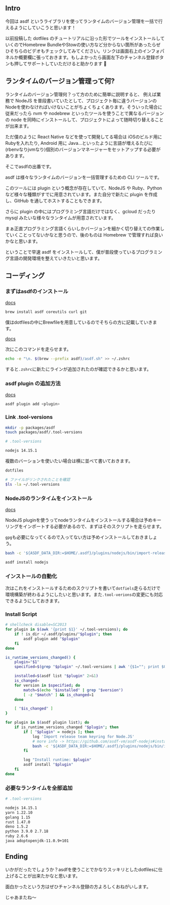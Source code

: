 ## Intro

今回は asdf というライブラリを使ってランタイムのバージョン管理を一括で行えるようにしていこうと思います！

以前投稿した dotfiles のチュートリアルに沿った形でツールをインストールしていくのでHomebrew BundleやStowの使い方など分からない箇所があったらぜひそちらのビデオもチェックしてみてください。リンクは画面右上のインフォパネルか概要欄に張っておきます。もしよかったら画面左下のチャンネル登録ボタンも押してサポートしていただけると助かります 🙏

## ランタイムのバージョン管理って何?

ランタイムのバージョン管理何？って方のために簡単に説明すると、 例えば業務で NodeJS を普段書いていたとして、プロジェクト毎に違うバージョンのNodeを使わなければいけないことがちょくちょくあります。そういった場合に従来だったら nvm や nodebrew といったツールを使うことで異なるバージョンの node を同時にインストールして、プロジェクトによって随時切り替えることが出来ます。

ただ僕のように React Native などを使って開発してる場合は iOSのビルド用にRubyを入れたり, Android 用に Java...といったように言語が増えるたびに(rbenvなりjvmなり)個別のバージョンマネージャーをセットアップする必要があります。

そこでasdfの出番です。

asdf は様々なランタイムのバージョンを一括管理するための CLI ツールです。

このツールには plugin という概念が存在していて、NodeJS や Ruby、Python など様々な種類がすでに用意されています。また自分で新たに plugin を作成し、GitHub を通してホストすることもできます。

さらに plugin の中にはプログラミング言語だけではなく、gcloud だったり mysql みたいな様々なランタイムが用意されています。

まぁ正直プログラミング言語くらいしかバージョンを細かく切り替えての作業していくことってないかなと思うので、後のものは Homebrew で管理すれば良いかなと思います。

ということで早速 asdf をインストールして、僕が普段使っているプログラミング言語の開発環境を整えていきたいと思います。

## コーディング

### まずはasdfのインストール

[docs](https://asdf-vm.com/#/core-manage-asdf?id=dependencies)

```sh
brew install asdf coreutils curl git
```

僕はdotfilesの中にBrewfileを用意しているのでそちらの方に記載していきます。

[docs](https://asdf-vm.com/#/core-manage-asdf?id=add-to-your-shell)

次にこのコマンドを走らせます。

```sh
echo -e "\n. $(brew --prefix asdf)/asdf.sh" >> ~/.zshrc
```

すると`.zshrc`に新たにラインが追加されたのが確認できるかと思います。

### asdf plugin の追加方法

[docs](https://asdf-vm.com/#/core-manage-plugins?id=add)

```sh
asdf plugin add <plugin>
```
### Link .tool-versions

```sh
mkdir -p packages/asdf
touch packages/asdf/.tool-versions
```

```sh
# .tool-versions

nodejs 14.15.1
```

複数のバーションを使いたい場合は横に並べて書いておきます。

```sh
dotfiles

# ファイルがリンクされたことを確認
$ls -la ~/.tool-versions
```

### NodeJSのランタイムをインストール

[docs](https://github.com/asdf-vm/asdf-nodejs#install)

NodeJS pluginを使うってnodeランタイムをインストールする場合は予めキーリングをインポートする必要があるので、まずはそのスクリプトを走らせます。

`gpg`も必要になってくるので入ってない方は予めインストールしておきましょう。

```sh
bash -c '${ASDF_DATA_DIR:=$HOME/.asdf}/plugins/nodejs/bin/import-release-team-keyring'

asdf install nodejs
```

### インストールの自動化

次はこれをインストールするためのスクリプトを書いて`dotfiels`走らるだけで環境構築が終わるようにしたいと思います。また`.tool-verions`の変更にも対応できるようにしておきます。

### Install Script
```sh
# shellcheck disable=SC2013
for plugin in $(awk '{print $1}' ~/.tool-versions); do
    if ! is_dir ~/.asdf/plugins/"$plugin"; then
        asdf plugin add "$plugin"
    fi
done

is_runtime_versions_changed() {
    plugin="$1"
    specified=$(grep "$plugin" ~/.tool-versions | awk '{$1=""; print $0}')

    installed=$(asdf list "$plugin" 2>&1)
    is_changed=
    for version in $specified; do
        match=$(echo "$installed" | grep "$version")
        [ -z "$match" ] && is_changed=1
    done

    [ "$is_changed" ]
}

for plugin in $(asdf plugin list); do
    if is_runtime_versions_changed "$plugin"; then
        if [ "$plugin" = nodejs ]; then
            log 'Import release team keyring for Node.JS'
            # more info -> https://github.com/asdf-vm/asdf-nodejs#install
            bash -c '${ASDF_DATA_DIR:=$HOME/.asdf}/plugins/nodejs/bin/import-release-team-keyring'
        fi

        log "Install runtime: $plugin"
        asdf install "$plugin"
    fi
done
``` 

### 必要なランタイムを全部追加

```sh
# .tool-versions

nodejs 14.15.1
yarn 1.22.10
golang 1.15
rust 1.47.0
deno 1.5.2
python 3.9.0 2.7.18
ruby 2.6.6
java adoptopenjdk-11.0.9+101
```

## Ending
いかがだったでしょうか？asdfを使うことでかなりスッキリとしたdotfilesに仕上げることが出来たかなと思います。

面白かったという方はぜひチャンネル登録の方よろしくおねがいします。

じゃあまたね〜
